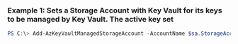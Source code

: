### Example 1: Sets a Storage Account with Key Vault for its keys to be managed by Key Vault. The active key set
```powershell
PS C:\> Add-AzKeyVaultManagedStorageAccount -AccountName $sa.StorageAccountName -AccountResourceId $sa.Id -ActiveKeyName Primary -RegenerationPeriod $regenerationPeriod -VaultName $kv.VaultName
```

